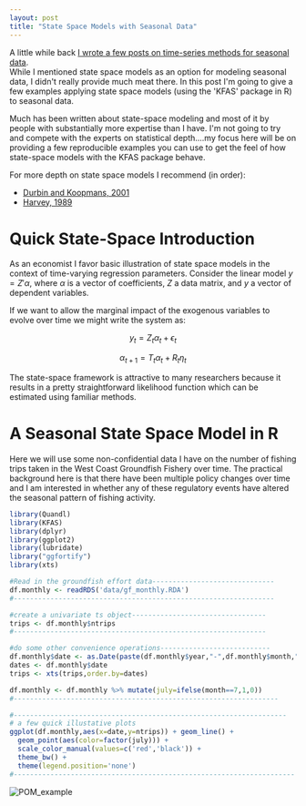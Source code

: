 ```yaml
---
layout: post
title: "State Space Models with Seasonal Data"
---
```


A little while back [I wrote a few posts on time-series methods for seasonal data](https://thesamuelsoncondition.com/2016/02/19/time-series-iv-markov-regime-switching-models/).  
While I mentioned state space models as an option for modeling seasonal data, I didn't really provide much meat there.  In this post I'm going to give a few examples applying state space models (using the 'KFAS' package in R) to seasonal data.  

Much has been written about state-space modeling and most of it by people with substantially more expertise than I have.  I'm not going to try and compete with the experts on statistical depth....my focus here will be on providing a few reproducible examples you can use to get the feel of how state-space models with the KFAS package behave.

For more depth on state space models I recommend (in order):

* [Durbin and Koopmans, 2001](http://www.ssfpack.com/DKbook.html)
* [Harvey, 1989](https://www.amazon.com/Forecasting-Structural-Models-Kalman-Filter/dp/0521405734)

# Quick State-Space Introduction

As an economist I favor basic illustration of state space models in the context of time-varying regression parameters.  Consider the linear model $y=Z'\alpha$, where $\alpha$ is a vector of coefficients, $Z$ a data matrix, and $y$ a vector of dependent variables.  

If we want to allow the marginal impact of the exogenous variables to evolve over time we might write the system as:

$$y_{t}=Z_{t} \alpha_{t} + \epsilon_{t}$$

$$\alpha_{t+1}=T_{t}\alpha_{t} + R_{t}\eta_{t}$$

The state-space framework is attractive to many researchers because it results in a pretty straightforward likelihood function which can be estimated using familiar methods.


# A Seasonal State Space Model in R

Here we will use some non-confidential data I have on the number of fishing trips taken in the West Coast Groundfish Fishery over time.  The practical background here is that there have been multiple policy changes over time and I am interested in whether any of these regulatory events have altered the seasonal pattern of fishing activity. 

```R
library(Quandl)
library(KFAS)
library(dplyr)
library(ggplot2)
library(lubridate)
library("ggfortify")
library(xts)

#Read in the groundfish effort data------------------------------
df.monthly <- readRDS('data/gf_monthly.RDA')
#----------------------------------------------------------------

```

```R
#create a univariate ts object---------------------------------
trips <- df.monthly$ntrips
#--------------------------------------------------------------

#do some other convenience operations---------------------------
df.monthly$date <- as.Date(paste(df.monthly$year,"-",df.monthly$month,"-","01",sep=""),format="%Y-%m-%d")
dates <- df.monthly$date
trips <- xts(trips,order.by=dates)

df.monthly <- df.monthly %>% mutate(july=ifelse(month==7,1,0))
#-----------------------------------------------------------------

#-------------------------------------------------------------------
# a few quick illustative plots
ggplot(df.monthly,aes(x=date,y=ntrips)) + geom_line() + 
  geom_point(aes(color=factor(july))) +  
  scale_color_manual(values=c('red','black')) +
  theme_bw() +
  theme(legend.position='none') 
#---------------------------------------------------------------------

```


![POM_example](/images/trips.png)
